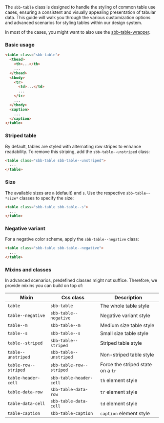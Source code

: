 The `sbb-table` class is designed to handle the styling of common table use cases, ensuring a consistent and visually appealing presentation of tabular data.
This guide will walk you through the various customization options and advanced scenarios for styling tables within our design system.

In most of the cases, you might want to also use the [sbb-table-wrapper](/docs/elements-sbb-table-sbb-table-wrapper--docs).

### Basic usage

```html
<table class="sbb-table">
  <thead>
    <th>...</th>
    ...
  </thead>
  <tbody>
    <tr>
      <td>...</td>
      ...
    </tr>
    ...
  </tbody>
  <caption>
    ...
  </caption>
</table>
```

### Striped table

By default, tables are styled with alternating row stripes to enhance readability. To remove this striping, add the `sbb-table--unstriped` class:

```html
<table class="sbb-table sbb-table--unstriped">
  ...
</table>
```

### Size

The available sizes are `m` (default) and `s`. Use the respective `sbb-table--*size*` classes to specify the size:

```html
<table class="sbb-table sbb-table--s">
  ...
</table>
```

### Negative variant

For a negative color scheme, apply the `sbb-table--negative` class:

```html
<table class="sbb-table sbb-table--negative">
  ...
</table>
```

### Mixins and classes

In advanced scenarios, predefined classes might not suffice.
Therefore, we provide mixins you can build on top of:

| Mixin                | Css class                | Description                       |
| -------------------- | ------------------------ | --------------------------------- |
| `table`              | `sbb-table`              | The whole table style             |
| `table--negative`    | `sbb-table--negative`    | Negative variant style            |
| `table--m`           | `sbb-table--m`           | Medium size table style           |
| `table--s`           | `sbb-table--s`           | Small size table style            |
| `table--striped`     | `sbb-table--striped`     | Striped table style               |
| `table--unstriped`   | `sbb-table--unstriped`   | Non-striped table style           |
| `table-row--striped` | `sbb-table-row--striped` | Force the striped state on a `tr` |
| `table-header-cell`  | `sbb-table-header-cell`  | `th` element style                |
| `table-data-row`     | `sbb-table-data-row`     | `tr` element style                |
| `table-data-cell`    | `sbb-table-data-cell`    | `td` element style                |
| `table-caption`      | `sbb-table-caption`      | `caption` element style           |
